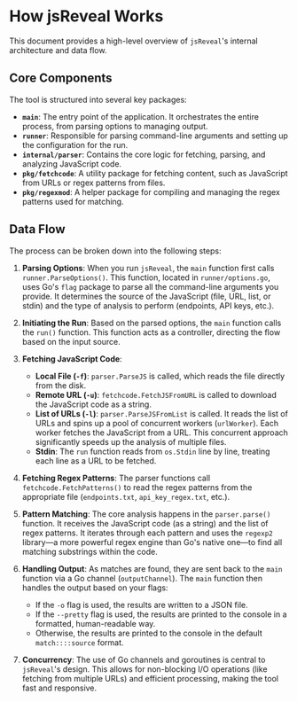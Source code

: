 # How jsReveal Works

This document provides a high-level overview of `jsReveal`'s internal architecture and data flow.

## Core Components

The tool is structured into several key packages:

-   **`main`**: The entry point of the application. It orchestrates the entire process, from parsing options to managing output.
-   **`runner`**: Responsible for parsing command-line arguments and setting up the configuration for the run.
-   **`internal/parser`**: Contains the core logic for fetching, parsing, and analyzing JavaScript code.
-   **`pkg/fetchcode`**: A utility package for fetching content, such as JavaScript from URLs or regex patterns from files.
-   **`pkg/regexmod`**: A helper package for compiling and managing the regex patterns used for matching.

## Data Flow

The process can be broken down into the following steps:

1.  **Parsing Options**: When you run `jsReveal`, the `main` function first calls `runner.ParseOptions()`. This function, located in `runner/options.go`, uses Go's `flag` package to parse all the command-line arguments you provide. It determines the source of the JavaScript (file, URL, list, or stdin) and the type of analysis to perform (endpoints, API keys, etc.).

2.  **Initiating the Run**: Based on the parsed options, the `main` function calls the `run()` function. This function acts as a controller, directing the flow based on the input source.

3.  **Fetching JavaScript Code**:
    *   **Local File (`-f`)**: `parser.ParseJS` is called, which reads the file directly from the disk.
    *   **Remote URL (`-u`)**: `fetchcode.FetchJSFromURL` is called to download the JavaScript code as a string.
    *   **List of URLs (`-l`)**: `parser.ParseJSFromList` is called. It reads the list of URLs and spins up a pool of concurrent workers (`urlWorker`). Each worker fetches the JavaScript from a URL. This concurrent approach significantly speeds up the analysis of multiple files.
    *   **Stdin**: The `run` function reads from `os.Stdin` line by line, treating each line as a URL to be fetched.

4.  **Fetching Regex Patterns**: The parser functions call `fetchcode.FetchPatterns()` to read the regex patterns from the appropriate file (`endpoints.txt`, `api_key_regex.txt`, etc.).

5.  **Pattern Matching**: The core analysis happens in the `parser.parse()` function. It receives the JavaScript code (as a string) and the list of regex patterns. It iterates through each pattern and uses the `regexp2` library—a more powerful regex engine than Go's native one—to find all matching substrings within the code.

6.  **Handling Output**: As matches are found, they are sent back to the `main` function via a Go channel (`outputChannel`). The `main` function then handles the output based on your flags:
    *   If the `-o` flag is used, the results are written to a JSON file.
    *   If the `--pretty` flag is used, the results are printed to the console in a formatted, human-readable way.
    *   Otherwise, the results are printed to the console in the default `match::::source` format.

7.  **Concurrency**: The use of Go channels and goroutines is central to `jsReveal`'s design. This allows for non-blocking I/O operations (like fetching from multiple URLs) and efficient processing, making the tool fast and responsive.
